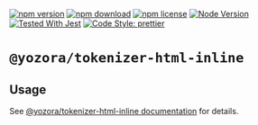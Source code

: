 [![npm version](https://img.shields.io/npm/v/@yozora/tokenizer-html-inline.svg)](https://www.npmjs.com/package/@yozora/tokenizer-html-inline)
[![npm download](https://img.shields.io/npm/dm/@yozora/tokenizer-html-inline.svg)](https://www.npmjs.com/package/@yozora/tokenizer-html-inline)
[![npm license](https://img.shields.io/npm/l/@yozora/tokenizer-html-inline.svg)](https://www.npmjs.com/package/@yozora/tokenizer-html-inline)
[![Node Version](https://img.shields.io/node/v/@yozora/tokenizer-html-inline)](https://github.com/nodejs/node)
[![Tested With Jest](https://img.shields.io/badge/tested_with-jest-9c465e.svg)](https://github.com/facebook/jest)
[![Code Style: prettier](https://img.shields.io/badge/code_style-prettier-ff69b4.svg?style=flat-square)](https://github.com/prettier/prettier)


# `@yozora/tokenizer-html-inline`


## Usage

  See [@yozora/tokenizer-html-inline documentation](https://yozora.guanghechen.com/docs/package/tokenizer-html-inline) for details.
